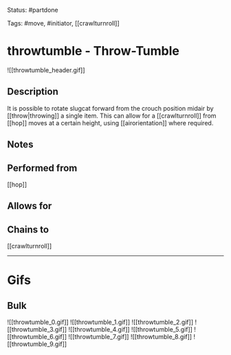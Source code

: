 Status: #partdone 

Tags: #move, #initiator, [[crawlturnroll]]

# throwtumble - Throw-Tumble
![[throwtumble_header.gif]]
## Description
It is possible to rotate slugcat forward from the crouch position midair by [[throw|throwing]] a single item. This can allow for a [[crawlturnroll]] from [[hop]] moves at a certain height, using [[airorientation]] where required.

## Notes


## Performed from
[[hop]]

## Allows for


## Chains to
[[crawlturnroll]]

___
# Gifs
## Bulk
![[throwtumble_0.gif]]
![[throwtumble_1.gif]]
![[throwtumble_2.gif]]
![[throwtumble_3.gif]]
![[throwtumble_4.gif]]
![[throwtumble_5.gif]]
![[throwtumble_6.gif]]
![[throwtumble_7.gif]]
![[throwtumble_8.gif]]
![[throwtumble_9.gif]]